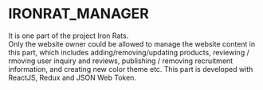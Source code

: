# IRONRAT_MANAGER
It is one part of the project Iron Rats. <br/>
Only the website owner could be allowed to manage the website content in this part, which includes adding/removing/updating products, reviewing / rmoving user
inquiry and reviews, publishing / removing recruitment information, and creating new color theme etc.
This part is developed with ReactJS, Redux and JSON Web Token.
